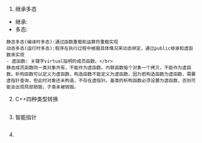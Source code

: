 1. 继承多态
- 继承: 
- 多态: 
```
静态多态(编译时多态):通过函数重载和运算符重载实现
动态多态(运行时多态):程序在执行过程中根据具体情况来动态绑定，通过public继承和虚函数来实现
- 虚函数: 关键字virtual指明的成员函数。</br>
静态成员函数同一类对象共有，不能作为虚函数。内联函数每个对象一个拷贝，不能作为虚函数。析构函数可以定义为虚函数，构造函数不能定义为虚函数，因为若构造函数为虚函数，需要虚指针查询，但此时对象还未构造，不存在虚指针。基类的析构函数必须设置为虚函数，否则可能会出现局部销毁，子类未被销毁。
```

2. C++四种类型转换
```

```

3. 智能指针
```

```

4. 
